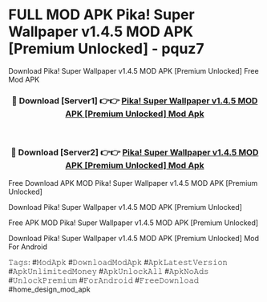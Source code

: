 # FULL MOD APK Pika! Super Wallpaper v1.4.5 MOD APK [Premium Unlocked] - pquz7
Download Pika! Super Wallpaper v1.4.5 MOD APK [Premium Unlocked] Free Mod APK

<div align="center">
<h3>🔴 Download [Server1] 👉👉 <a href="https://apk-comot.site?title=Pika!_Super_Wallpaper_v1.4.5_MOD_APK_[Premium_Unlocked]">Pika! Super Wallpaper v1.4.5 MOD APK [Premium Unlocked] Mod Apk</a></h3><br>

<h3>🔴 Download [Server2] 👉👉 <a href="https://apk-comot.site?title=Pika!_Super_Wallpaper_v1.4.5_MOD_APK_[Premium_Unlocked]">Pika! Super Wallpaper v1.4.5 MOD APK [Premium Unlocked] Mod Apk</a></h3>
</div>


Free Download APK MOD Pika! Super Wallpaper v1.4.5 MOD APK [Premium Unlocked]

Download Pika! Super Wallpaper v1.4.5 MOD APK [Premium Unlocked] 

Free APK MOD Pika! Super Wallpaper v1.4.5 MOD APK [Premium Unlocked] 

Download Pika! Super Wallpaper v1.4.5 MOD APK [Premium Unlocked] Mod For Android

𝚃𝚊𝚐𝚜: #𝙼𝚘𝚍𝙰𝚙𝚔 #𝙳𝚘𝚠𝚗𝚕𝚘𝚊𝚍𝙼𝚘𝚍𝙰𝚙𝚔 #𝙰𝚙𝚔𝙻𝚊𝚝𝚎𝚜𝚝𝚅𝚎𝚛𝚜𝚒𝚘𝚗 #𝙰𝚙𝚔𝚄𝚗𝚕𝚒𝚖𝚒𝚝𝚎𝚍𝙼𝚘𝚗𝚎𝚢 #𝙰𝚙𝚔𝚄𝚗𝚕𝚘𝚌𝚔𝙰𝚕𝚕 #𝙰𝚙𝚔𝙽𝚘𝙰𝚍𝚜 #𝚄𝚗𝚕𝚘𝚌𝚔𝙿𝚛𝚎𝚖𝚒𝚞𝚖 #𝙵𝚘𝚛𝙰𝚗𝚍𝚛𝚘𝚒𝚍 #𝙵𝚛𝚎𝚎𝙳𝚘𝚠𝚗𝚕𝚘𝚊𝚍 #home_design_mod_apk